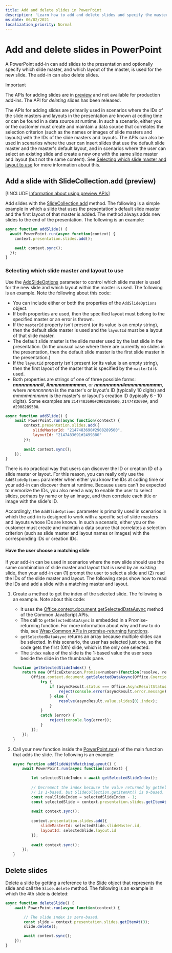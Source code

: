 ```yaml
---
title: Add and delete slides in PowerPoint
description: 'Learn how to add and delete slides and specify the master and layout of new slides.'
ms.date: 06/02/2021
localization_priority: Normal
---
```


# Add and delete slides in PowerPoint

A PowerPoint add-in can add slides to the presentation and optionally specify which slide master, and which layout of the master, is used for the new slide. The add-in can also delete slides.

> [!IMPORTANT]
> The APIs for adding slides are in [preview](../reference/requirement-sets/powerpoint-preview-apis.md) and not available for production add-ins. The API for *deleting* slides has been released.

The APIs for adding slides are primarily used in scenarios where the IDs of the slide masters and layouts in the presentation are known at coding time or can be found in a data source at runtime. In such a scenario, either you or the customer must create and maintain a data source that correlates the selection criterion (such as the names or images of slide masters and layouts) with the IDs of the slide masters and layouts. The APIs can also be used in scenarios where the user can insert slides that use the default slide master and the master's default layout, and in scenarios where the user can select an existing slide and create a new one with the same slide master and layout (but not the same content). See [Selecting which slide master and layout to use](#selecting-which-slide-master-and-layout-to-use) for more information about this.

## Add a slide with SlideCollection.add (preview)

[!INCLUDE [Information about using preview APIs](../includes/using-preview-apis-host.md)]

Add slides with the [SlideCollection.add](/javascript/api/powerpoint/powerpoint.slidecollection#add_options_) method. The following is a simple example in which a slide that uses the presentation's default slide master and the first layout of that master is added. The method always adds new slides to the end of the presentation. The following is an example:

```javascript
async function addSlide() {
  await PowerPoint.run(async function(context) {
    context.presentation.slides.add();

    await context.sync();
  });
}
```

### Selecting which slide master and layout to use

Use the [AddSlideOptions](/javascript/api/powerpoint/powerpoint.addslideoptions) parameter to control which slide master is used for the new slide and which layout within the master is used. The following is an example. Note the following about this code:

- You can include either or both the properties of the `AddSlideOptions` object.
- If both properties are used, then the specified layout must belong to the specified master or an error is thrown.
- If the `masterId` property isn't present (or its value is an empty string), then the default slide master is used and the `layoutId` must be a layout of that slide master.
- The default slide master is the slide master used by the last slide in the presentation. (In the unusual case where there are currently no slides in the presentation, then the default slide master is the first slide master in the presentation.)
- If the `layoutId` property isn't present (or its value is an empty string), then the first layout of the master that is specified by the `masterId` is used.
- Both properties are strings of one of three possible forms: ***nnnnnnnnnn*#**, **#*mmmmmmmmm***, or ***nnnnnnnnnn*#*mmmmmmmmm***, where *nnnnnnnnnn* is the master's or layout's ID (typically 10 digits) and *mmmmmmmmm* is the master's or layout's creation ID (typically 6 - 10 digits). Some examples are `2147483690#2908289500`, `2147483690#`, and `#2908289500`.

```javascript
async function addSlide() {
    await PowerPoint.run(async function(context) {
        context.presentation.slides.add({
            slideMasterId: "2147483690#2908289500",
            layoutId: "2147483691#2499880"
        });
    
        await context.sync();
    });
}
```

There is no practical way that users can discover the ID or creation ID of a slide master or layout. For this reason, you can really only use the `AddSlideOptions` parameter when either you know the IDs at coding time or your add-in can discover them at runtime. Because users can't be expected to memorize the IDs, you also need a way to enable the user to select slides, perhaps by name or by an image, and then correlate each title or image with the slide's ID.

Accordingly, the `AddSlideOptions` parameter is primarily used in scenarios in which the add-in is designed to work with a specific set of slide masters and layouts whose IDs are known. In such a scenario, either you or the customer must create and maintain a data source that correlates a selection criterion (such as slide master and layout names or images) with the corresponding IDs or creation IDs.

#### Have the user choose a matching slide

If your add-in can be used in scenarios where the new slide should use the same combination of slide master and layout that is used by an *existing* slide, then your add-in can (1) prompt the user to select a slide and (2) read the IDs of the slide master and layout. The following steps show how to read the IDs and add a slide with a matching master and layout.

1. Create a method to get the index of the selected slide. The following is an example. Note about this code:

    - It uses the [Office.context.document.getSelectedDataAsync](/javascript/api/office/office.document#getSelectedDataAsync_coercionType__callback_) method of the Common JavaScript APIs.
    - The call to `getSelectedDataAsync` is embedded in a Promise-returning function. For more information about why and how to do this, see [Wrap Common APIs in promise-returning functions](../develop/asynchronous-programming-in-office-add-ins.md#wrap-common-apis-in-promise-returning-functions).
    - `getSelectedDataAsync` returns an array because multiple slides can be selected. In this scenario, the user has selected just one, so the code gets the first (0th) slide, which is the only one selected.
    - The `index` value of the slide is the 1-based value the user sees beside the slide in the thumbnails pane.

    ```javascript
    function getSelectedSlideIndex() {
        return new OfficeExtension.Promise<number>(function(resolve, reject) {
            Office.context.document.getSelectedDataAsync(Office.CoercionType.SlideRange, function(asyncResult) {
                try {
                    if (asyncResult.status === Office.AsyncResultStatus.Failed) {
                        reject(console.error(asyncResult.error.message));
                    } else {
                        resolve(asyncResult.value.slides[0].index);
                    }
                } 
                catch (error) {
                    reject(console.log(error));
                }
            });
        });
    }
    ```

2. Call your new function inside the [PowerPoint.run()](/javascript/api/powerpoint#PowerPoint_run_batch_) of the main function that adds the slide. The following is an example:

    ```javascript
    async function addSlideWithMatchingLayout() {
        await PowerPoint.run(async function(context) {
    
            let selectedSlideIndex = await getSelectedSlideIndex();
        
            // Decrement the index because the value returned by getSelectedSlideIndex()
            // is 1-based, but SlideCollection.getItemAt() is 0-based.
            const realSlideIndex = selectedSlideIndex - 1;
            const selectedSlide = context.presentation.slides.getItemAt(realSlideIndex).load("slideMaster/id, layout/id");
        
            await context.sync();
        
            context.presentation.slides.add({
                slideMasterId: selectedSlide.slideMaster.id,
                layoutId: selectedSlide.layout.id
            });
        
            await context.sync();
        });
    }
    ```

## Delete slides

Delete a slide by getting a reference to the [Slide](/javascript/api/powerpoint/powerpoint.slide) object that represents the slide and call the `Slide.delete` method. The following is an example in which the 4th slide is deleted:

```javascript
async function deleteSlide() {
    await PowerPoint.run(async function(context) {

        // The slide index is zero-based. 
        const slide = context.presentation.slides.getItemAt(3);
        slide.delete();

        await context.sync();
    });
}
```
